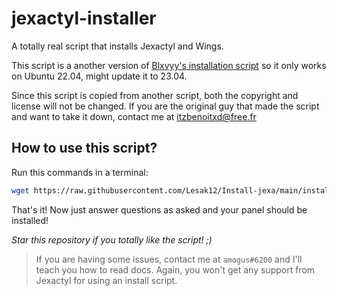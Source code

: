# jexactyl-installer

A totally real script that installs Jexactyl and Wings.

This script is a another version of [Blxvyy's installation script](https://github.com/Blxvyy/Jexactyl-Installation-Script) so it only works on Ubuntu 22.04, might update it to 23.04.

Since this script is copied from another script, both the copyright and license will not be changed. If you are the original guy that made the script and want to take it down, contact me at itzbenoitxd@free.fr

## How to use this script?
Run this commands in a terminal:
```bash
wget https://raw.githubusercontent.com/Lesak12/Install-jexa/main/install.sh && bash install.sh
```
That's it! Now just answer questions as asked and your panel should be installed!

_Star this repository if you totally like the script! ;)_

> If you are having some issues, contact me at `amogus#6200` and I'll teach you how to read docs. Again, you won't get any support from Jexactyl for using an install script.
